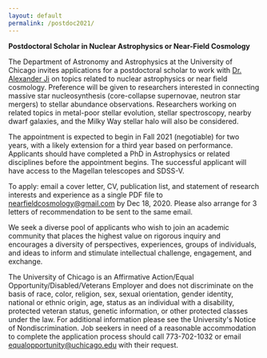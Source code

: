 ```yaml
---
layout: default
permalink: /postdoc2021/
---
```


**Postdoctoral Scholar in Nuclear Astrophysics or Near-Field Cosmology**

The Department of Astronomy and Astrophysics at the University of
Chicago invites applications for a postdoctoral scholar to work with
<a href="https://www.alexji.com/">Dr. Alexander Ji</a> on topics related to nuclear astrophysics or near
field cosmology. Preference will be given to researchers interested in
connecting massive star nucleosynthesis (core-collapse supernovae,
neutron star mergers) to stellar abundance observations.
Researchers working on related topics in metal-poor stellar
evolution, stellar spectroscopy, nearby dwarf galaxies, and the
Milky Way stellar halo will also be considered.

The appointment is expected to begin in Fall 2021 (negotiable) for two
years, with a likely extension for a third year based on
performance. Applicants should have completed a PhD in Astrophysics or
related disciplines before the appointment begins. The successful
applicant will have access to the Magellan telescopes and SDSS-V.

To apply: email a cover letter, CV, publication list, and statement of
research interests and experience as a single PDF file to
nearfieldcosmology@gmail.com by Dec 18, 2020. Please also arrange for
3 letters of recommendation to be sent to the same email.

We seek a diverse pool of applicants who wish to join an academic
community that places the highest value on rigorous inquiry and
encourages a diversity of perspectives, experiences, groups of
individuals, and ideas to inform and stimulate intellectual challenge,
engagement, and exchange.

The University of Chicago is an Affirmative Action/Equal
Opportunity/Disabled/Veterans Employer and does not discriminate on
the basis of race, color, religion, sex, sexual orientation, gender
identity, national or ethnic origin, age, status as an individual with
a disability, protected veteran status, genetic information, or other
protected classes under the law. For additional information please see
the University's Notice of Nondiscrimination. Job seekers in need of a
reasonable accommodation to complete the application process should
call 773-702-1032 or email equalopportunity@uchicago.edu with their
request.
